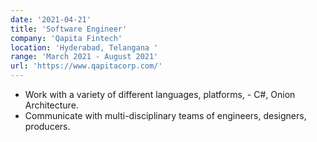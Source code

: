 ```yaml
---
date: '2021-04-21'
title: 'Software Engineer'
company: 'Qapita Fintech'
location: 'Hyderabad, Telangana '
range: 'March 2021 - August 2021'
url: 'https://www.qapitacorp.com/'
---
```


- Work with a variety of different languages, platforms, - C#, Onion Architecture.
- Communicate with multi-disciplinary teams of engineers, designers, producers.
